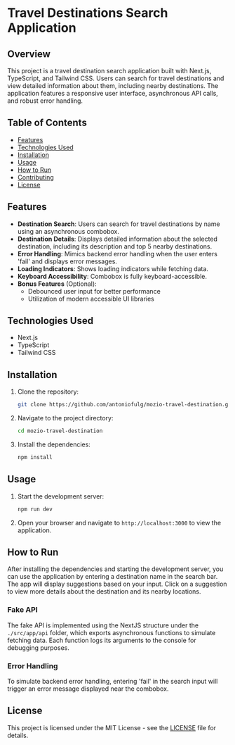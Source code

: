 # Travel Destinations Search Application

## Overview

This project is a travel destination search application built with Next.js, TypeScript, and Tailwind CSS. Users can search for travel destinations and view detailed information about them, including nearby destinations. The application features a responsive user interface, asynchronous API calls, and robust error handling.

## Table of Contents

- [Features](#features)
- [Technologies Used](#technologies-used)
- [Installation](#installation)
- [Usage](#usage)
- [How to Run](#how-to-run)
- [Contributing](#contributing)
- [License](#license)

## Features

- **Destination Search**: Users can search for travel destinations by name using an asynchronous combobox.
- **Destination Details**: Displays detailed information about the selected destination, including its description and top 5 nearby destinations.
- **Error Handling**: Mimics backend error handling when the user enters 'fail' and displays error messages.
- **Loading Indicators**: Shows loading indicators while fetching data.
- **Keyboard Accessibility**: Combobox is fully keyboard-accessible.
- **Bonus Features** (Optional):
  - Debounced user input for better performance
  - Utilization of modern accessible UI libraries

## Technologies Used

- Next.js
- TypeScript
- Tailwind CSS

## Installation

1. Clone the repository:

   ```bash
   git clone https://github.com/antoniofulg/mozio-travel-destination.git
   ```

2. Navigate to the project directory:

   ```bash
   cd mozio-travel-destination
   ```

3. Install the dependencies:

   ```bash
   npm install
   ```

## Usage

1. Start the development server:

   ```bash
   npm run dev
   ```

2. Open your browser and navigate to `http://localhost:3000` to view the application.

## How to Run

After installing the dependencies and starting the development server, you can use the application by entering a destination name in the search bar. The app will display suggestions based on your input. Click on a suggestion to view more details about the destination and its nearby locations.

### Fake API

The fake API is implemented using the NextJS structure under the `./src/app/api` folder, which exports asynchronous functions to simulate fetching data. Each function logs its arguments to the console for debugging purposes.

### Error Handling

To simulate backend error handling, entering 'fail' in the search input will trigger an error message displayed near the combobox.

## License

This project is licensed under the MIT License - see the [LICENSE](LICENSE) file for details.
